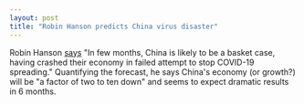 ```yaml
---
layout: post
title: "Robin Hanson predicts China virus disaster"
---
```


Robin Hanson [says](https://twitter.com/robinhanson/status/1229209586336489472)
"In few months, China is likely to be a basket case, having crashed their
economy in failed attempt to stop COVID-19 spreading." Quantifying the
forecast, he says China's economy (or growth?) will be "a factor of two to ten
down" and seems to expect dramatic results in 6 months.

